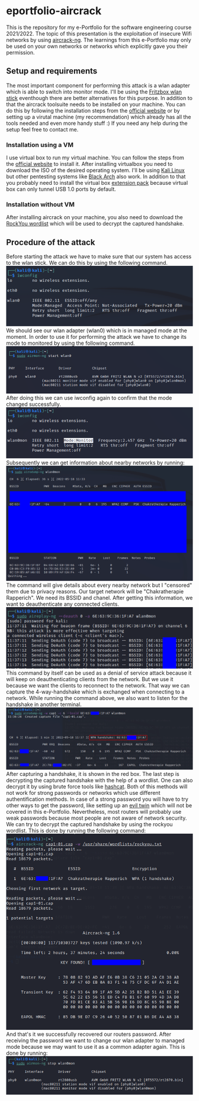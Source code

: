 # eportfolio-aircrack
This is the repository for my e-Portfolio for the software engineering course 2021/2022. The topic of this presentation is the exploitation of insecure Wifi networks by using [aircrack-ng](https://www.aircrack-ng.org/). The learnings from this e-Portfolio may only be used on your own networks or networks which explicitly gave you their permission. 
## Setup and requirements
The most important component for performing this attack is a wlan adapter which is able to switch into monitor mode. I'll be using the [Fritzbox wlan stick](https://avm.de/produkte/fritzwlan/fritzwlan-stick-ac-860/) eventhough there are better alternatives for this purpose. 
In addition to that the aircrack toolsuite needs to be installed on your machine. You can do this by following the installation steps from the [official website](https://www.aircrack-ng.org/install.html) or by setting up a virutal machine (my recommendation) which already has all the tools needed and even more handy stuff :) If you need any help during the setup feel free to contact me.  
### Installation using a VM
I use virtual box to run my virtual machine. You can follow the steps from the [official website](https://www.virtualbox.org/wiki/Downloads) to install it. After installing virtualbox you need to download the ISO of the desired operating system. I'll be using [Kali Linux](https://www.kali.org/get-kali/) but other pentesting systems like [Black Arch](https://blackarch.org/downloads.html#ova-download) also work. In addition to that you probably need to install the virtual box [extension pack](https://download.virtualbox.org/virtualbox/6.0.24/Oracle_VM_VirtualBox_Extension_Pack-6.0.24.vbox-extpack) because virtual box can only tunnel USB 1.0 ports by default.
### Installation without VM
After installing aircrack on your machine, you also need to download the [RockYou wordlist](https://github.com/brannondorsey/naive-hashcat/releases/download/data/rockyou.txt) which will be used to decrypt the captured handshake. 
## Procedure of the attack
Before starting the attack we have to make sure that our system has access to the wlan stick. We can do this by using the following command.
<br> ![](https://github.com/tsch4k0mo/eportfolio-aircrack/blob/dfb3d33a211d6d7e8340a8ece59a27d010079258/resources/iwconfig.PNG)<br>
We should see our wlan adapter (wlan0) which is in managed mode at the moment. In order to use it for performing the attack we have to change its mode to monitored by using the following command.
<br> ![](https://github.com/tsch4k0mo/eportfolio-aircrack/blob/dfb3d33a211d6d7e8340a8ece59a27d010079258/resources/startMonitorMode.PNG)<br>
After doing this we can use iwconfig again to confirm that the mode changed successfully.
<br> ![](https://github.com/tsch4k0mo/eportfolio-aircrack/blob/dfb3d33a211d6d7e8340a8ece59a27d010079258/resources/iwconfig2.PNG)<br>
Subsequently we can get information about nearby networks by running:
<br> ![](https://github.com/tsch4k0mo/eportfolio-aircrack/blob/1db478798a93447818621f0a61cb4ce770974d57/resources/nearbyNetworks%20(1)-1.png)<br>
The command will give details about every nearby network but I "censored" them due to privacy reasons. Our target network will be "Chakratherapie Rapperich". We need its BSSID and chanel. 
After getting this information, we want to deauthenticate any connected clients. 
<br> ![](https://github.com/tsch4k0mo/eportfolio-aircrack/blob/a8b05bb7b56dbe88dfae1beac603658a0beaf855/resources/deAuth-1.png)</br>
This command by itself can be used as a denial of service attack because it will keep on deauthenticating clients from the network. But we use it because we want the clients to reconnect to the network. That way we can capture the 4-way-handshake which is exchanged when connecting to a network. While running the command above, we also want to listen for the handshake in another terminal.
<br> ![](https://github.com/tsch4k0mo/eportfolio-aircrack/blob/c1ce45a45cc679b60cd2eca07aa69d8629982352/resources/handshakeCapture-1.png)</br>
After capturing a handshake, it is shown in the red box.
The last step is decrypting the captured handshake with the help of a wordlist. One can also decrypt it by using brute force tools like [hashcat](https://hashcat.net/hashcat/). Both of this methods will not work for strong passwords or networks which use different authentification methods. In case of a strong password you will have to try other ways to get the password, like setting up an [evil twin](https://en.wikipedia.org/wiki/Evil_twin_(wireless_networks)) which will not be covered in this e-Portfolio. 
Nevertheless, most routers will probably use weak passwords because most people are not aware of network security. We can try to decrypt the captured handshake by using the rockyou wordlist. This is done by running the following command:
<br> ![](https://github.com/tsch4k0mo/eportfolio-aircrack/blob/aa8c7e6688639533420d9baa6312a8720f2848a7/resources/decryptHandshake-1.png) </br>
And that's it we successfully recovered our routers password. After receiving the password we want to change our wlan adapter to managed mode because we may want to use it as a common adapter again. This is done by running:
<br> ![](https://github.com/tsch4k0mo/eportfolio-aircrack/blob/aa8c7e6688639533420d9baa6312a8720f2848a7/resources/returToManaged.PNG) </br>
